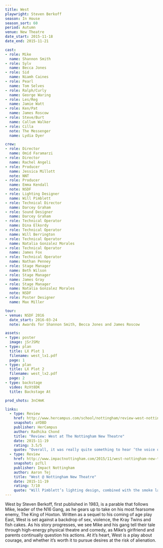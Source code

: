 ```yaml
---
title: West
playwright: Steven Berkoff
season: In House
season_sort: 60
period: Autumn
venue: New Theatre
date_start: 2015-11-18
date_end: 2015-11-21

cast:
- role: Mike
  name: Shannon Smith
- role: Sylv
  name: Becca Jones
- role: Sid
  name: Niamh Caines
- role: Pearl
  name: Tom Selves
- role: Ralph/Curly
  name: George Waring
- role: Les/Reg
  name: Jamie Watt
- role: Ken/Pat
  name: James Roscow
- role: Steve/Burt
  name: Callum Walker
- role: Cilla
  note: The Messenger
  name: Lydia Dyer

crew:
- role: Director
  name: Omid Faramarzi
- role: Director
  name: Rachel Angeli
- role: Producer
  name: Jessica Millott
  note: NNT
- role: Producer
  name: Emma Kendall
  note: NSDF
- role: Lighting Designer
  name: Will Pimblett
- role: Technical Director
  name: Darcey Graham
- role: Sound Designer
  name: Darcey Graham
- role: Technical Operator
  name: Dina Elkordy
- role: Technical Operator
  name: Will Berrington
- role: Technical Operator
  name: Natalia Gonzalez Morales
- role: Technical Operator
  name: James Fox
- role: Technical Operator
  name: Nathan Penney
- role: Stage Manager
  name: Beth Wilson
- role: Stage Manager
  name: James Gray
- role: Stage Manager
  name: Natalia Gonzalez Morales
  note: NSDF
- role: Poster Designer
  name: Max Miller

tour:
- venue: NSDF 2016
  date_start: 2016-03-24
  note: Awards for Shannon Smith, Becca Jones and James Roscow

assets:
- type: poster
  image: jSrJSMz
- type: plan
  title: LX Plot 1
  filename: west_lx1.pdf
  page: 1
- type: plan
  title: LX Plot 2
  filename: west_lx2.pdf
  page: 2
- type: backstage
  video: RzXt8DK
  title: Backstage At

prod_shots: 3nCHmK

links:
  - type: Review
    href: http://www.hercampus.com/school/nottingham/review-west-nottingham-new-theatre
    snapshot: aYDBD
    publisher: HerCampus
    author: Radhika Chond
    title: "Review: West at The Nottingham New Theatre"
    date: 2015-11-19
    rating: 3.5/5
    quote: "Overall, it was really quite something to hear ‘the voice of Cockney London’ coming through thick, fast and tangible. "
  - type: Review
    href: http://www.impactnottingham.com/2015/11/west-nottingham-new-theatre/
    snapshot: pzTLl
    publisher: Impact Nottingham
    author: Aaron Tej
    title: "West @ Nottingham New Theatre"
    date: 2015-11-19
    rating: 7/10
    quote: "Will Pimblett’s lighting design, combined with the smoke laden stage is rather effective in conjuring the choking fog that tormented 60s London. "
---
```


West by Steven Berkoff, first published in 1983, is a parable that follows Mike, leader of the N16 Gang, as he gears up to take on his most fearsome enemy, The
King of Hoxton. Written as a sequel to his coming of age play East, West is set against a backdrop of sex, violence, the Kray Twins and fish cakes. As his story progresses, we see Mike and his gang tell their tale through high-energy physical theatre and comedy, as Mike’s girlfriend and parents continually question his actions. At it’s heart, West is a play about courage, and whether it’s worth it to pursue desires at the risk of alienation.

